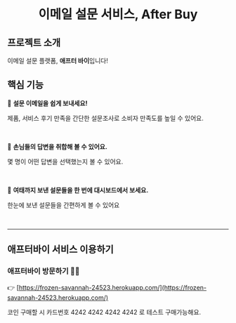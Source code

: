 <div align="center">
<h1> 이메일 설문 서비스, After Buy </h1>
</div>

## 프로젝트 소개

이메일 설문 플랫폼, **애프터 바이**입니다!

## 핵심 기능

🚀 **설문 이메일을 쉽게 보내세요!**

제품, 서비스 후기 만족을 간단한 설문조사로 소비자 만족도를 높일 수 있어요.

<br>

🚀 **손님들의 답변을 취합해 볼 수 있어요.**

몇 명이 어떤 답변을 선택했는지 볼 수 있어요.

<br>

🚀 **여태까지 보낸 설문들을 한 번에 대시보드에서 보세요.**

한눈에 보낸 설문들을 간편하게 볼 수 있어요

<br>


---

## 애프터바이 서비스 이용하기

### 애프터바이 방문하기 🏃🏻

👉 [https://frozen-savannah-24523.herokuapp.com/](https://frozen-savannah-24523.herokuapp.com/)

코인 구매할 시 카드번호 4242 4242 4242 4242 로 테스트 구매가능해요.
